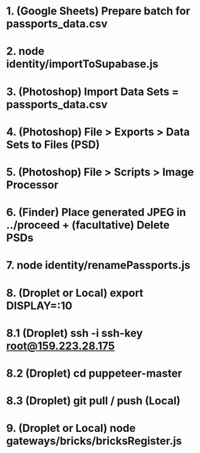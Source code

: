 # 1. (Google Sheets) Prepare batch for passports_data.csv
# 2. node identity/importToSupabase.js
# 3. (Photoshop) Import Data Sets = passports_data.csv
# 4. (Photoshop) File > Exports > Data Sets to Files (PSD)
# 5. (Photoshop) File > Scripts > Image Processor 
# 6. (Finder) Place generated JPEG in ../proceed + (facultative) Delete PSDs 
# 7. node identity/renamePassports.js 
# 8. (Droplet or Local) export DISPLAY=:10 
# 8.1 (Droplet) ssh -i ssh-key root@159.223.28.175
# 8.2 (Droplet) cd puppeteer-master
# 8.3 (Droplet) git pull / push (Local)
# 9. (Droplet or Local) node gateways/bricks/bricksRegister.js 